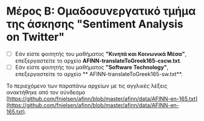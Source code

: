 # Μέρος Β: Ομαδοσυνεργατικό τμήμα της άσκησης "Sentiment Analysis on Twitter"

-[ ] Εάν είστε φοιτητής του μαθήματος **"Κινητά και Κοινωνικά Μέσα"**, επεξεργαστείτε το αρχείο **AFINN-translateToGreek165-cscw.txt**.
-[ ] Εάν είστε φοιτητής του μαθήματος **"Software Technology"**, επεξεργαστείτε το αρχείο ** AFINN-translateToGreek165-sw.txt**.

Το περιεχόμενο των παραπάνω αρχείων με τις αγγλικές λέξεις ανακτήθηκε από τον σύνδεσμο [https://github.com/fnielsen/afinn/blob/master/afinn/data/AFINN-en-165.txt](https://github.com/fnielsen/afinn/blob/master/afinn/data/AFINN-en-165.txt).

